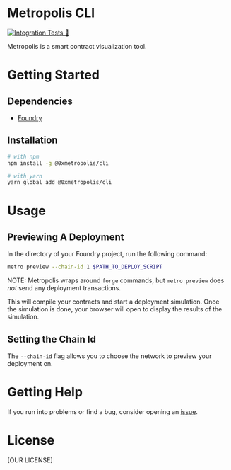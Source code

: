 # Metropolis CLI

[![Integration Tests 🌁](https://github.com/0xmetropolis/cli/actions/workflows/integrationTest.yml/badge.svg)](https://github.com/0xmetropolis/cli/actions/workflows/integrationTest.yml)

Metropolis is a smart contract visualization tool. 

# Getting Started

## Dependencies

- [Foundry](https://github.com/foundry-rs/foundry)

## Installation

```bash
# with npm
npm install -g @0xmetropolis/cli

# with yarn
yarn global add @0xmetropolis/cli
```

# Usage

## Previewing A Deployment

In the directory of your Foundry project, run the following command:

```bash
metro preview --chain-id 1 $PATH_TO_DEPLOY_SCRIPT
```
NOTE: Metropolis wraps around `forge` commands, but `metro preview` does *not* send any deployment transactions.

This will compile your contracts and start a deployment simulation. Once the simulation is done, your browser will open to display the results of the simulation.

## Setting the Chain Id

The `--chain-id` flag allows you to choose the network to preview your deployment on.

# Getting Help

If you run into problems or find a bug, consider opening an [issue](https://github.com/0xmetropolis/cli/issues/new).

# License

[OUR LICENSE]